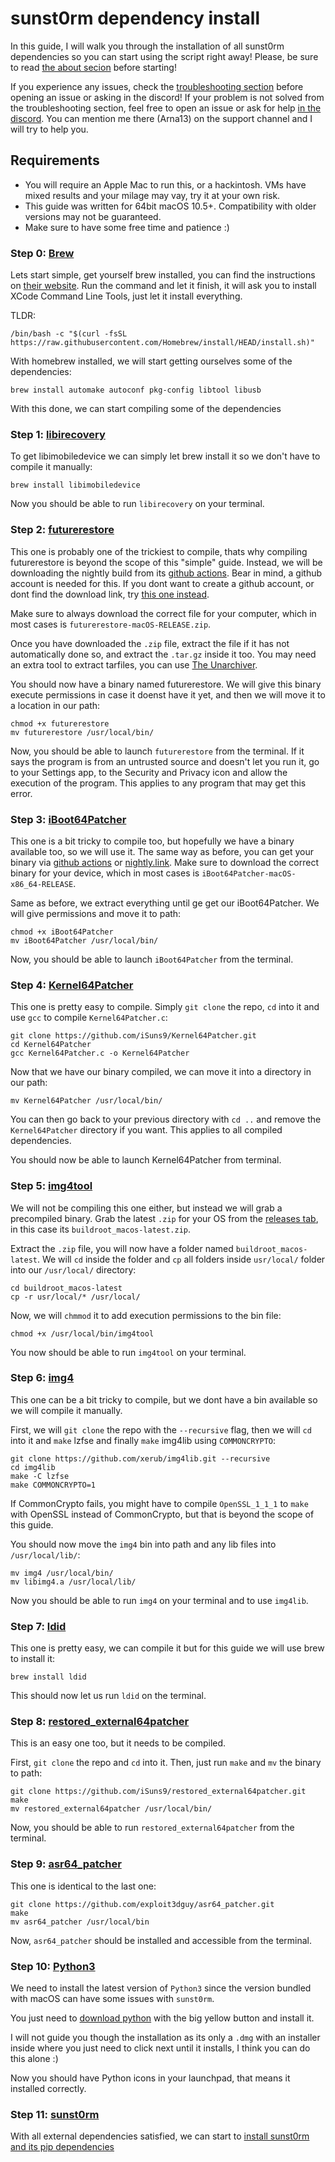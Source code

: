 # sunst0rm dependency install

In this guide, I will walk you through the installation of all sunst0rm dependencies so you can start using the script right away! Please, be sure to read [the about secion](../ABOUT.md) before starting!

If you experience any issues, check the [troubleshooting section](../misc/TROUBLESHOOTING.md) before opening an issue or asking in the discord! If your problem is not solved from the troubleshooting section, feel free to open an issue or ask for help [in the discord](https://discord.gg/TqVH6NBwS3). You can mention me there (Arna13) on the support channel and I will try to help you.


## Requirements
  - You will require an Apple Mac to run this, or a hackintosh. VMs have mixed results and your milage may vay, try it at your own risk.
  - This guide was written for 64bit macOS 10.5+. Compatibility with older versions may not be guaranteed.
  - Make sure to have some free time and patience :)

### Step 0: [Brew](https://brew.sh/)
Lets start simple, get yourself brew installed, you can find the instructions on [their website](https://brew.sh/). Run the command and let it finish, it will ask you to install XCode Command Line Tools, just let it install everything.

TLDR:
```
/bin/bash -c "$(curl -fsSL https://raw.githubusercontent.com/Homebrew/install/HEAD/install.sh)"
```

With homebrew installed, we will start getting ourselves some of the dependencies:
```
brew install automake autoconf pkg-config libtool libusb
```

With this done, we can start compiling some of the dependencies


### Step 1: [libirecovery](https://github.com/libimobiledevice/libirecovery)
To get libimobiledevice we can simply let brew install it so we don't have to compile it manually:
```
brew install libimobiledevice
```

Now you should be able to run ``libirecovery`` on your terminal.

### Step 2: [futurerestore](https://github.com/futurerestore/futurerestore/)
This one is probably one of the trickiest to compile, thats why compiling futurerestore is beyond the scope of this "simple" guide.
Instead, we will be downloading the nightly build from its [github actions](https://github.com/futurerestore/futurerestore/actions). Bear in mind, a github account is needed for this. 
If you dont want to create a github account, or dont find the download link, try [this one instead](https://nightly.link/futurerestore/futurerestore/workflows/ci/test).

Make sure to always download the correct file for your computer, which in most cases is ``futurerestore-macOS-RELEASE.zip``.

Once you have downloaded the ``.zip`` file, extract the file if it has not automatically done so, and extract the ``.tar.gz`` inside it too. You may need an extra tool to extract tarfiles, you can use [The Unarchiver](https://theunarchiver.com/).

You should now have a binary named futurerestore.
We will give this binary execute permissions in case it doenst have it yet, and then we will move it to a location in our path:
```
chmod +x futurerestore
mv futurerestore /usr/local/bin/
```

Now, you should be able to launch ``futurerestore`` from the terminal.
If it says the program is from an untrusted source and doesn't let you run it, go to your Settings app, to the Security and Privacy icon and allow the execution of the program. This applies to any program that may get this error.

### Step 3: [iBoot64Patcher](https://github.com/Cryptiiiic/iBoot64Patcher)
This one is a bit tricky to compile too, but hopefully we have a binary available too, so we will use it.
The same way as before, you can get your binary via [github actions](https://github.com/Cryptiiiic/iBoot64Patcher/actions) or [nightly.link](https://nightly.link/Cryptiiiic/iBoot64Patcher/workflows/ci/main).
Make sure to download the correct binary for your device, which in most cases is ``iBoot64Patcher-macOS-x86_64-RELEASE``.


Same as before, we extract everything until ge get our iBoot64Patcher. We will give permissions and move it to path:
```
chmod +x iBoot64Patcher
mv iBoot64Patcher /usr/local/bin/
```
Now, you should be able to launch ``iBoot64Patcher`` from the terminal.

### Step 4: [Kernel64Patcher](https://github.com/iSuns9/Kernel64Patcher)
This one is pretty easy to compile. Simply ``git clone`` the repo, ``cd`` into it and use ``gcc`` to compile ``Kernel64Patcher.c``:
```
git clone https://github.com/iSuns9/Kernel64Patcher.git
cd Kernel64Patcher
gcc Kernel64Patcher.c -o Kernel64Patcher
```

Now that we have our binary compiled, we can move it into a directory in our path:
```
mv Kernel64Patcher /usr/local/bin/
```

You can then go back to your previous directory with ``cd ..`` and remove the ``Kernel64Patcher`` directory if you want. This applies to all compiled dependencies.

You should now be able to launch Kernel64Patcher from terminal.

### Step 5: [img4tool](https://github.com/tihmstar/img4tool/)
We will not be compiling this one either, but instead we will grab a precompiled binary.
Grab the latest ``.zip`` for your OS from the [releases tab](https://github.com/tihmstar/img4tool/releases), in this case its ``buildroot_macos-latest.zip``.

Extract the ``.zip`` file, you will now have a folder named ``buildroot_macos-latest``. We will ``cd`` inside the folder and ``cp`` all folders inside ``usr/local/`` folder into our ``/usr/local/`` directory:
```
cd buildroot_macos-latest
cp -r usr/local/* /usr/local/
```

Now, we will ``chmmod`` it to add execution permissions to the bin file:
```
chmod +x /usr/local/bin/img4tool
```

You now should be able to run ``img4tool`` on your terminal.

### Step 6: [img4](https://github.com/xerub/img4lib)
This one can be a bit tricky to compile, but we dont have a bin available so we will compile it manually.

First, we will ``git clone`` the repo with the ``--recursive`` flag, then we will ``cd`` into it and ``make`` lzfse and finally ``make`` img4lib using ``COMMONCRYPTO``:
```
git clone https://github.com/xerub/img4lib.git --recursive 
cd img4lib
make -C lzfse
make COMMONCRYPTO=1
```

If CommonCrypto fails, you might have to compile ``OpenSSL_1_1_1`` to ``make`` with OpenSSL instead of CommonCrypto, but that is beyond the scope of this guide.

You should now move the ``img4`` bin into path and any lib files into ``/usr/local/lib/``:
```
mv img4 /usr/local/bin/
mv libimg4.a /usr/local/lib/
```

Now you should be able to run ``img4`` on your terminal and to use ``img4lib``.

### Step 7: [ldid](https://github.com/ProcursusTeam/ldid)
This one is pretty easy, we can compile it but for this guide we will use brew to install it:
```
brew install ldid
```

This should now let us run ``ldid`` on the terminal.

### Step 8: [restored_external64patcher](https://github.com/iSuns9/restored_external64patcher)
This is an easy one too, but it needs to be compiled.

First, ``git clone`` the repo and ``cd`` into it. Then, just run ``make`` and ``mv`` the binary to path:
```
git clone https://github.com/iSuns9/restored_external64patcher.git
make
mv restored_external64patcher /usr/local/bin/
```

Now, you should be able to run ``restored_external64patcher`` from the terminal.

### Step 9: [asr64_patcher](https://github.com/exploit3dguy/asr64_patcher)
This one is identical to the last one:
```
git clone https://github.com/exploit3dguy/asr64_patcher.git
make
mv asr64_patcher /usr/local/bin
```

Now, ``asr64_patcher`` should be installed and accessible from the terminal.

### Step 10: [Python3](https://www.python.org/downloads/)
We need to install the latest version of ``Python3`` since the version bundled with macOS can have some issues with ``sunst0rm``. 

You just need to [download python](https://www.python.org/downloads/) with the big yellow button and install it. 

I will not guide you though the installation as its only a ``.dmg`` with an installer inside where you just need to click next until it installs, I think you can do this alone :)

Now you should have Python icons in your launchpad, that means it installed correctly.

### Step 11: [sunst0rm](./SUNST0RM.md)
With all external dependencies satisfied, we can start to [install sunst0rm and its pip dependencies](./SUNST0RM.md)
